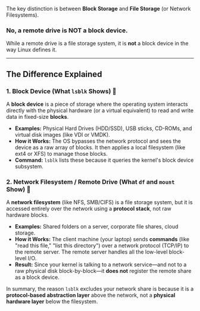 The key distinction is between **Block Storage** and **File Storage** (or Network Filesystems).

### **No, a remote drive is NOT a block device.**

While a remote drive is a file storage system, it is **not** a block device in the way Linux defines it.

***

## The Difference Explained

### 1. Block Device (What `lsblk` Shows) 🧱

A **block device** is a piece of storage where the operating system interacts directly with the physical hardware (or a virtual equivalent) to read and write data in fixed-size **blocks**.

* **Examples:** Physical Hard Drives (HDD/SSD), USB sticks, CD-ROMs, and virtual disk images (like VDI or VMDK).
* **How it Works:** The OS bypasses the network protocol and sees the device as a raw array of blocks. It then applies a local filesystem (like ext4 or XFS) to manage those blocks.
* **Command:** `lsblk` lists these because it queries the kernel's block device subsystem.

### 2. Network Filesystem / Remote Drive (What `df` and `mount` Show) 📂

A **network filesystem** (like NFS, SMB/CIFS) is a file storage system, but it is accessed entirely over the network using a **protocol stack**, not raw hardware blocks.

* **Examples:** Shared folders on a server, corporate file shares, cloud storage.
* **How it Works:** The client machine (your laptop) sends **commands** (like "read this file," "list this directory") over a network protocol (TCP/IP) to the remote server. The remote server handles all the low-level block-level I/O.
* **Result:** Since your kernel is talking to a network service—and not to a raw physical disk block-by-block—it **does not** register the remote share as a block device.

In summary, the reason `lsblk` excludes your network share is because it is a **protocol-based abstraction layer** above the network, not a **physical hardware layer** below the filesystem.
